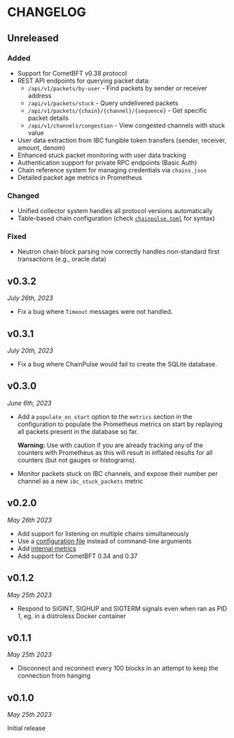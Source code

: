 # CHANGELOG

## Unreleased

### Added
- Support for CometBFT v0.38 protocol
- REST API endpoints for querying packet data:
  - `/api/v1/packets/by-user` - Find packets by sender or receiver address
  - `/api/v1/packets/stuck` - Query undelivered packets
  - `/api/v1/packets/{chain}/{channel}/{sequence}` - Get specific packet details
  - `/api/v1/channels/congestion` - View congested channels with stuck value
- User data extraction from IBC fungible token transfers (sender, receiver, amount, denom)
- Enhanced stuck packet monitoring with user data tracking
- Authentication support for private RPC endpoints (Basic Auth)
- Chain reference system for managing credentials via `chains.json`
- Detailed packet age metrics in Prometheus

### Changed
- Unified collector system handles all protocol versions automatically
- Table-based chain configuration (check [`chainpulse.toml`](./chainpulse.toml) for syntax)

### Fixed
- Neutron chain block parsing now correctly handles non-standard first transactions (e.g., oracle data)

## v0.3.2

*July 26th, 2023*

- Fix a bug where `Timeout` messages were not handled.

## v0.3.1

*July 20th, 2023*

- Fix a bug where ChainPulse would fail to create the SQLite database.

## v0.3.0

*June 6th, 2023*

- Add a `populate_on_start` option to the `metrics` section in the configuration to
  populate the Prometheus metrics on start by replaying all packets present in the database so far.

  **Warning:** Use with caution if you are already tracking any of the counters with Prometheus as this
  will result in inflated results for all counters (but not gauges or histograms).
- Monitor packets stuck on IBC channels, and expose their number per channel as a new `ibc_stuck_packets` metric

## v0.2.0

*May 26th 2023*

- Add support for listening on multiple chains simultaneously
- Use a [configuration file](./README.md#configuration) instead of command-line arguments
- Add [internal metrics](./README.md/#internal-metrics)
- Add support for CometBFT 0.34 and 0.37

## v0.1.2

*May 25th 2023*

- Respond to SIGINT, SIGHUP and SIGTERM signals even when ran as PID 1, eg. in a distroless Docker container

## v0.1.1

*May 25th 2023*

- Disconnect and reconnect every 100 blocks in an attempt to keep the connection from hanging

## v0.1.0

*May 25th 2023*

Initial release

